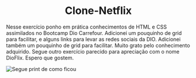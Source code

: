<h1 align="center">Clone-Netflix</h1>
<p> Nesse exercício ponho em prática conhecimentos de HTML e CSS assimilados no Bootcamp Dio Carrefour. Adicionei um pouquinho de grid para facilitar, e alguns links para levar as redes sociais da DIO. Adicionei também um pouquinho de grid para facilitar. Muito grato pelo conhecimento adquirido. Segue outro exercício parecido para apreciação com o nome DioFlix. Espero que gostem.</p>


![Segue print de como ficou](https://user-images.githubusercontent.com/94914899/162777583-8ffdc4f1-4572-47d8-ba13-9b9ce7264214.png)
